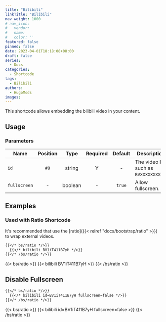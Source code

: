 ```yaml
---
title: "Bilibili"
linkTitle: "Bilibili"
nav_weight: 1000
# nav_icon:
#   vendor: 
#   name: 
#   color: ''
featured: false
pinned: false
date: 2023-04-01T18:18:08+08:00
draft: false
series:
  - Docs
categories:
  - Shortcode
tags:
  - Bilibili
authors:
  - HugoMods
images:
---
```


This shortcode allows embedding the bilibili video in your content.

<!--more-->

## Usage

### Parameters

| Name | Position | Type | Required | Default | Description |
| ---- | :------: | :--: | :------: | :-----: | ----------- |
| `id` | `#0` | string | Y | - | The video ID, such as `BVXXXXXXXXXX`. |
| `fullscreen` | - | boolean | - | `true` | Allow fullscreen. |

## Examples

### Used with Ratio Shortcode

It's recommended that use the [ratio]({{< relref "docs/bootstrap/ratio" >}}) to wrap external videos.

```markdown
{{</* bs/ratio */>}}
  {{</* bilibili BV1iT411B7yH */>}}
{{</* /bs/ratio */>}}
```

{{< bs/ratio >}}
  {{< bilibili BV1iT411B7yH >}}
{{< /bs/ratio >}}

## Disable Fullscreen

```markdown
{{</* bs/ratio */>}}
  {{</* bilibili id=BV1iT411B7yH fullscreen=false */>}}
{{</* /bs/ratio */>}}
```

{{< bs/ratio >}}
  {{< bilibili id=BV1iT411B7yH fullscreen=false >}}
{{< /bs/ratio >}}
